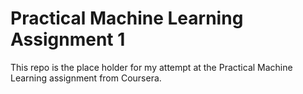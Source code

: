 # Practical Machine Learning Assignment 1
This repo is the place holder for my attempt at the Practical Machine Learning assignment from Coursera.